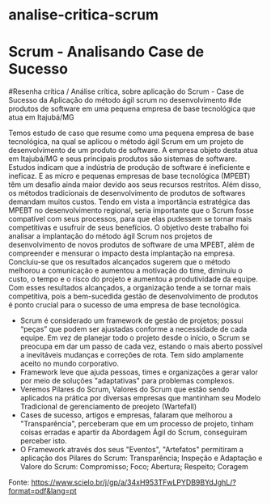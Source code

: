# analise-critica-scrum
# Scrum - Analisando Case de Sucesso

#Resenha crítica / Análise crítica, sobre aplicação do Scrum - Case de Sucesso da Aplicação do método ágil scrum no desenvolvimento
#de produtos de software em uma pequena empresa de base tecnológica que atua em Itajubá/MG 

Temos estudo de caso que resume como uma pequena empresa de base tecnológica, na qual se aplicou o método ágil Scrum em um projeto de desenvolvimento de um produto de software.
A empresa objeto desta atua em Itajubá/MG e seus principais produtos são sistemas de software. Estudos indicam que a indústria de produção de software é ineficiente e ineficaz. E as micro e pequenas empresas de base tecnológica (MPEBT) têm um desafio ainda maior devido aos seus recursos restritos. Além disso, os métodos tradicionais de desenvolvimento de produtos de softwares demandam muitos custos. Tendo em vista a importância estratégica das
MPEBT no desenvolvimento regional, seria importante que o Scrum fosse compatível com seus processos, para que elas pudessem se tornar mais competitivas e usufruir de seus benefícios. O objetivo deste trabalho foi analisar a implantação do método ágil Scrum nos projetos de desenvolvimento de novos produtos de software de uma MPEBT, além de compreender e mensurar o impacto desta implantação na empresa. Concluiu-se que os resultados
alcançados sugerem que o método melhorou a comunicação e aumentou a motivação do time, diminuiu o custo, o tempo e o risco do projeto e aumentou a produtividade da equipe. Com esses resultados alcançados, a organização tende a se tornar mais competitiva, pois a bem-sucedida gestão de desenvolvimento de produtos é ponto crucial para o sucesso de uma empresa de base tecnológica.

- Scrum é considerado um framework de gestão de projetos; possui “peças” que podem ser ajustadas conforme a necessidade de cada equipe. Em vez de planejar todo o projeto desde o início, o Scrum se preocupa em dar um passo de cada vez, estando o mais aberto possível a inevitáveis mudanças e correções de rota. Tem sido amplamente aceito no mundo corporativo.
- Framework leve que ajuda pessoas, times e organizações a gerar valor por meio de soluções "adaptativas" para problemas complexos.
- Veremos Pilares do Scrum, Valores do Scrum que estão sendo aplicados na prática por diversas empresas que mantinham seu Modelo Tradicional de gerenciamento de preojeto (Wartefall)
- Cases de sucesso, artigos e empresas, falaram que melhorou a "Transparência", perceberam que em um processo de projeto, tinham coisas erradas e apartir da Abordagem Ágil do Scrum, conseguiram perceber isto.
- O Framework através dos seus "Eventos", "Artefatos" permitiram a aplicação dos Pilares do Scrum: Transparência; Inspeção e Adaptação e Valore do Scrum: Compromisso; Foco; Abertura; Respeito; Coragem

Fonte: https://www.scielo.br/j/gp/a/34xH953TFwLPYDB9BYdJghL/?format=pdf&lang=pt



